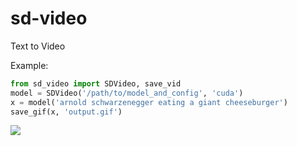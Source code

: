 # sd-video

Text to Video


Example:
```py
from sd_video import SDVideo, save_vid
model = SDVideo('/path/to/model_and_config', 'cuda')
x = model('arnold schwarzenegger eating a giant cheeseburger')
save_gif(x, 'output.gif')
```

![](examples/arnold_burger.gif)
